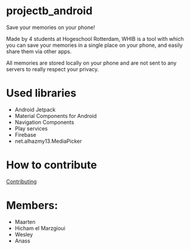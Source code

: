# projectb_android
Save your memories on your phone!

Made by 4 students at Hogeschool Rotterdam, WHIB is a tool with which you can save your memories in a single place on your phone, and easily share them via other apps.

All memories are stored locally on your phone and are not sent to any servers to really respect your privacy.

# Used libraries
* Android Jetpack
* Material Components for Android
* Navigation Components
* Play services
* Firebase
* net.alhazmy13.MediaPicker

# How to contribute
[Contributing](./CONTRIBUTING.md)    

# Members:
- Maarten
- Hicham el Marzgioui
- Wesley
- Anass

